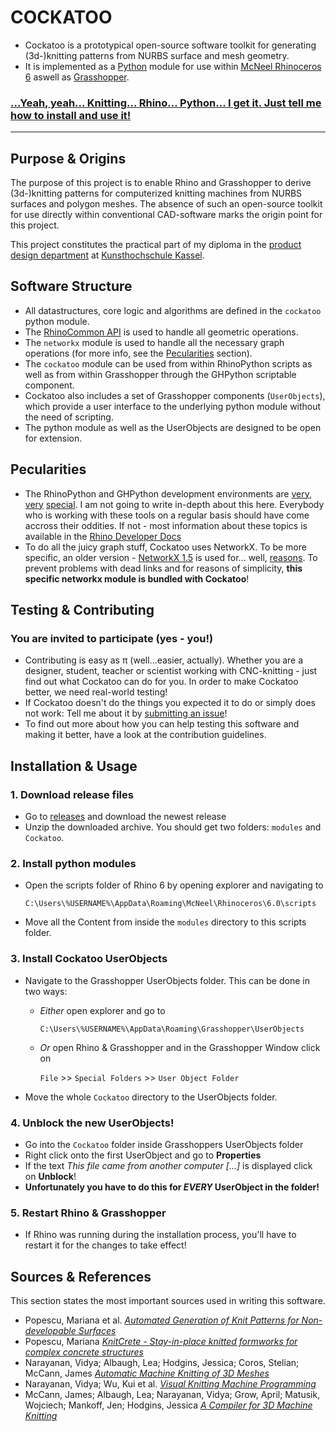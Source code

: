 # COCKATOO

- Cockatoo is a prototypical open-source software toolkit for generating (3d-)knitting patterns from NURBS surface and mesh geometry.
- It is implemented as a [Python](https://www.python.org/) module for use within [McNeel Rhinoceros 6](https://www.rhino3d.com/) aswell as [Grasshopper](https://www.rhino3d.com/6/new/grasshopper).

### [...Yeah, yeah... Knitting... Rhino... Python... I get it. Just tell me how to install and use it!](#installation--usage)

---

## Purpose & Origins

The purpose of this project is to enable Rhino and Grasshopper to derive (3d-)knitting patterns for computerized knitting machines from NURBS surfaces and polygon meshes. The absence of such an open-source toolkit for use directly within conventional CAD-software marks the origin point for this project.

This project constitutes the practical part of my diploma in the [product design department](https://produktdesignkassel.de/) at [Kunsthochschule Kassel](https://www.kunsthochschulekassel.de/).

## Software Structure

- All datastructures, core logic and algorithms are defined in the `cockatoo` python module.
- The [RhinoCommon API](https://developer.rhino3d.com/guides/rhinocommon/what-is-rhinocommon/) is used to handle all geometric operations.
- The `networkx` module is used to handle all the necessary graph operations (for more info, see the [Pecularities](#pecularities) section).
- The `cockatoo` module can be used from within RhinoPython scripts as well as from within Grasshopper through the GHPython scriptable component.
- Cockatoo also includes a set of Grasshopper components (`UserObjects`), which provide a user interface to the underlying python module without the need of scripting.
- The python module as well as the UserObjects are designed to be open for extension.

## Pecularities

- The RhinoPython and GHPython development environments are [very](https://developer.rhino3d.com/guides/rhinopython/what-is-rhinopython/), [very](https://developer.rhino3d.com/guides/rhinopython/ghpython-component/) [special](https://developer.rhino3d.com/guides/rhinopython/python-reference/). I am not going to write in-depth about this here. Everybody who is working with these tools on a regular basis should have come accross their oddities. If not - most information about these topics is available in the [Rhino Developer Docs](https://developer.rhino3d.com/)
- To do all the juicy graph stuff, Cockatoo uses NetworkX. To be more specific, an older version - [NetworkX 1.5](https://networkx.github.io/documentation/networkx-1.5/) is used for... well, [reasons](https://www.grasshopper3d.com/forum/topics/ghpython-ironpython-engine-frames). To prevent problems with dead links and for reasons of simplicity, **this specific networkx module is bundled with Cockatoo**!

## Testing & Contributing

### You are invited to participate (yes - you!)

- Contributing is easy as π (well...easier, actually). Whether you are a designer, student, teacher or scientist working with CNC-knitting - just find out what Cockatoo can do for you. In order to make Cockatoo better, we need real-world testing!
- If Cockatoo doesn't do the things you expected it to do or simply does not work: Tell me about it by [submitting an issue](https://github.com/fstwn/Cockatoo/issues/)!
- To find out more about how you can help testing this software and making it better, have a look at the contribution guidelines.

## Installation & Usage

### 1. Download release files

- Go to [releases](https://github.com/fstwn/Cockatoo/releases) and download the newest release
- Unzip the downloaded archive. You should get two folders: `modules` and `Cockatoo`.

### 2. Install python modules

- Open the scripts folder of Rhino 6 by opening explorer and navigating to
  
  `C:\Users\%USERNAME%\AppData\Roaming\McNeel\Rhinoceros\6.0\scripts`
- Move all the Content from inside the `modules` directory to this scripts folder.

### 3. Install Cockatoo UserObjects

- Navigate to the Grasshopper UserObjects folder. This can be done in two ways:
  - *Either* open explorer and go to
    
    `C:\Users\%USERNAME%\AppData\Roaming\Grasshopper\UserObjects`
  - *Or* open Rhino & Grasshopper and in the Grasshopper Window click on

    `File` >> `Special Folders` >> `User Object Folder`
- Move the whole `Cockatoo` directory to the UserObjects folder.

### 4. Unblock the new UserObjects!

- Go into the `Cockatoo` folder inside Grasshoppers UserObjects folder
- Right click onto the first UserObject and go to **Properties**
- If the text *This file came from another computer [...]* is displayed click on **Unblock**!
- **Unfortunately you have to do this for _EVERY_ UserObject in the folder!**

### 5. Restart Rhino & Grasshopper

- If Rhino was running during the installation process, you'll have to restart it for the changes to take effect!

## Sources & References

This section states the most important sources used in writing this software.

- Popescu, Mariana et al. *[Automated Generation of Knit Patterns for Non-developable Surfaces](https://block.arch.ethz.ch/brg/files/POPESCU_DMSP-2017_automated-generation-knit-patterns_1505737906.pdf)*
- Popescu, Mariana *[KnitCrete - Stay-in-place knitted formworks for complex concrete structures](https://block.arch.ethz.ch/brg/files/POPESCU_2019_ETHZ_PhD_KnitCrete-Stay-in-place-knitted-fabric-formwork-for-complex-concrete-structures_small_1586266206.pdf)*
- Narayanan, Vidya; Albaugh, Lea; Hodgins, Jessica; Coros, Stelian; McCann, James *[Automatic Machine Knitting of 3D Meshes](https://textiles-lab.github.io/publications/2018-autoknit/)*
- Narayanan, Vidya; Wu, Kui et al. *[Visual Knitting Machine Programming](https://textiles-lab.github.io/publications/2019-visualknit/)*
- McCann, James; Albaugh, Lea; Narayanan, Vidya; Grow, April; Matusik, Wojciech; Mankoff, Jen; Hodgins, Jessica *[A Compiler for 3D Machine Knitting](https://la.disneyresearch.com/publication/machine-knitting-compiler/)*
